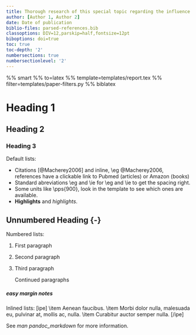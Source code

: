 ```yaml
---
title: Thorough research of this special topic regarding the influence of various factors
author: [Author 1, Author 2]
date: Date of publication
biblio-files: parsed-references.bib
classoptions: DIV=12,parskip=half,fontsize=12pt
biboptions: doi=true
toc: true
toc-depth: '2'
numbersections: true
numbersectionlevel: '2'
---
```


%% smart
%% to=latex
%% template=templates/report.tex
%% filter=templates/paper-filters.py
%% biblatex

# Heading 1

## Heading 2

### Heading 3

<!-- Comments -->
Default lists:

- Citations [@Macherey2006] and inline, \eg @Macherey2006, references have a clickable link to Pubmed (articles) or Amazon (books)
- Standard abreviations \\eg and \\ie for \eg and \ie to get the spacing right.
- Some units like \pps{900}, look in the template to see which ones are available.
- **Highlights** and *highlights*.

## Unnumbered Heading {-}

Numbered lists:

1.  First paragraph
2.  Second paragraph
3.  Third paragraph

    Continued paragraphs

##### easy margin notes
Inlined lists:
[ipe]
\item Aenean faucibus.
\item Morbi dolor nulla, malesuada eu, pulvinar at, mollis ac, nulla.
\item Curabitur auctor semper nulla.
[/ipe]

See *man pandoc_markdown* for more information.
